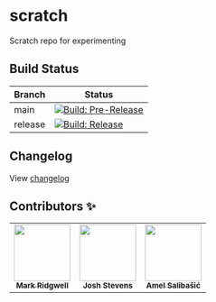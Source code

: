 # scratch

Scratch repo for experimenting

## Build Status

| Branch  | Status                                                                                                                                                                                                              |
|---------|---------------------------------------------------------------------------------------------------------------------------------------------------------------------------------------------------------------------|
| main    | [![Build: Pre-Release](https://github.com/credfeto/scratch/actions/workflows/build-and-publish-pre-release.yml/badge.svg)](https://github.com/credfeto/scratch/actions/workflows/build-and-publish-pre-release.yml) |
| release | [![Build: Release](https://github.com/credfeto/scratch/actions/workflows/build-and-publish-release.yml/badge.svg)](https://github.com/credfeto/scratch/actions/workflows/build-and-publish-release.yml)             |

## Changelog

View [changelog](CHANGELOG.md)

## Contributors ✨

<!-- ALL-CONTRIBUTORS-LIST:START - Do not remove or modify this section -->
<!-- prettier-ignore-start -->
<!-- markdownlint-disable -->
<table>
  <tr>
    <td align="center"><a href="https://www.markridgwell.com/"><img src="https://avatars0.githubusercontent.com/u/1020430?v=4" width="100px;" alt=""/><br /><sub><b>Mark Ridgwell</b></sub></a></td>
    <td align="center"><a href="https://www.joshstevens.io"><img src="https://avatars0.githubusercontent.com/u/18472422?v=4" width="100px;" alt=""/><br /><sub><b>Josh Stevens</b></sub></a></td>
    <td align="center"><a href="https://funfair.io"><img src="https://avatars2.githubusercontent.com/u/3589518?v=4" width="100px;" alt=""/><br /><sub><b>Amel Salibašić</b></sub></a></td>
  </tr>
</table>

<!-- markdownlint-enable -->
<!-- prettier-ignore-end -->
<!-- ALL-CONTRIBUTORS-LIST:END -->


